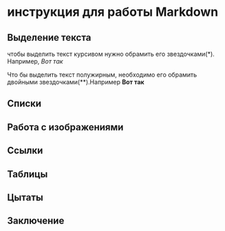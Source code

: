 # инструкция для работы Markdown

## Выделение текста

чтобы выделить текст курсивом нужно обрамить его звездочками(*). Например, *Вот так*

Что бы выделить текст полужирным, необходимо его обрамить двойными звездочками(**).Например **Вот так**
## Списки

## Работа с изображениями

## Ссылки

## Таблицы

## Цытаты

## Заключение